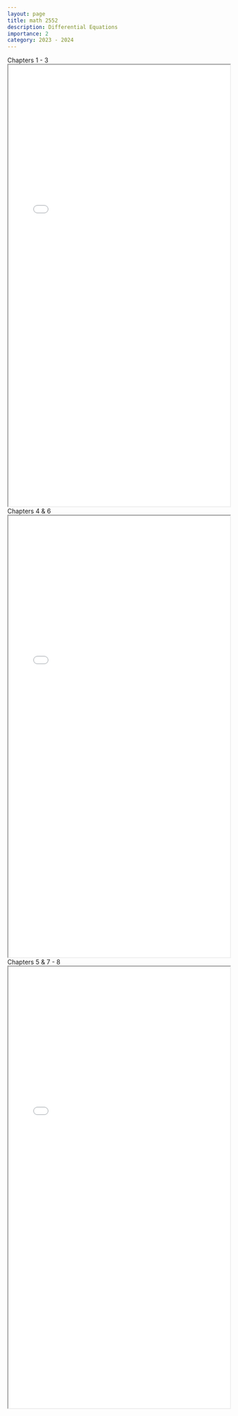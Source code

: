 ```yaml
---
layout: page
title: math 2552
description: Differential Equations
importance: 2
category: 2023 - 2024
---
```


<div class="caption">
    Chapters 1 - 3
</div>
<iframe src="../assets/pdf/math2552-1.pdf" width="100%" height="1000px"></iframe>

<div class="caption">
    Chapters 4 & 6
</div>
<iframe src="../assets/pdf/math2552-2.pdf" width="100%" height="1000px"></iframe>

<div class="caption">
    Chapters 5 & 7 - 8
</div>
<iframe src="../assets/pdf/math2552-3.pdf" width="100%" height="1000px"></iframe>